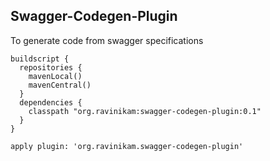 ## Swagger-Codegen-Plugin
To generate code from swagger specifications

```
buildscript {
  repositories {
    mavenLocal()
    mavenCentral()
  }
  dependencies {
    classpath "org.ravinikam:swagger-codegen-plugin:0.1"
  }
}

apply plugin: 'org.ravinikam.swagger-codegen-plugin'
```